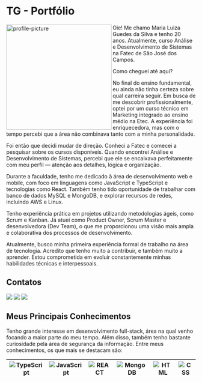 # TG - Portfólio

<img align="left" src="https://github.com/user-attachments/assets/0d607fb3-78a4-423d-98aa-1ec2ad0862f3" alt="profile-picture" width="280"/>


Oie! Me chamo Maria Luiza Guedes da Silva e tenho 20 anos. Atualmente, curso Análise e Desenvolvimento de Sistemas na Fatec de São José dos Campos.

Como cheguei até aqui? 

No final do ensino fundamental, eu ainda não tinha certeza sobre qual carreira seguir. Em busca de me descobrir profissionalmente, optei por um curso técnico em Marketing integrado ao ensino médio na Etec. A experiência foi enriquecedora, mas com o tempo percebi que a área não combinava tanto com a minha personalidade.

Foi então que decidi mudar de direção. Conheci a Fatec e comecei a pesquisar sobre os cursos disponíveis. Quando encontrei Análise e Desenvolvimento de Sistemas, percebi que ele se encaixava perfeitamente com meu perfil — atenção aos detalhes, lógica e organização.

Durante a faculdade, tenho me dedicado à área de desenvolvimento web e mobile, com foco em linguagens como JavaScript e TypeScript e tecnologias como React. Também tenho tido oportunidade de trabalhar com banco de dados MySQL e MongoDB, e explorar recursos de redes, incluindo AWS e Linux.

Tenho experiência prática em projetos utilizando metodologias ágeis, como Scrum e Kanban. Já atuei como Product Owner, Scrum Master e desenvolvedora (Dev Team), o que me proporcionou uma visão mais ampla e colaborativa dos processos de desenvolvimento.

Atualmente, busco minha primeira experiência formal de trabalho na área de tecnologia. Acredito que tenho muito a contribuir, e também muito a aprender. Estou comprometida em evoluir constantemente minhas habilidades técnicas e interpessoais.

## Contatos
  <a href = "https://github.com/mluizaguedes" target="_blank"><img src="https://img.shields.io/badge/github-%23121011.svg?style=for-the-badge&logo=github&logoColor=white" target="_blank"></a>
 <a href="https://www.linkedin.com/in/mluizaguedes/" target="_blank"><img src="https://img.shields.io/badge/-LinkedIn-%230077B5?style=for-the-badge&logo=linkedin&logoColor=white" target="_blank"></a> 
 <a href = "mailto:mluizaguedessilva@gmail.com"><img src="https://img.shields.io/badge/Gmail-D14836?style=for-the-badge&logo=gmail&logoColor=white"></a>
 
## Meus Principais Conhecimentos

Tenho grande interesse em desenvolvimento full-stack, área na qual venho focando a maior parte do meu tempo. Além disso, também tenho bastante curiosidade pela área de segurança da informação. Entre meus conhecimentos, os que mais se destacam são: 
 
| ![TypeScript](https://img.shields.io/badge/-TypeScript-0D1117?style=for-the-badge&logo=typescript) | ![JavaScript](https://img.shields.io/badge/-JavaScript-0D1117?style=for-the-badge&logo=javascript) | ![REACT](https://img.shields.io/badge/-React-0D1117?style=for-the-badge&logo=react) | ![MongoDB](https://img.shields.io/badge/-MongoDB-0D1117?style=for-the-badge&logo=mongodb) | ![HTML](https://img.shields.io/badge/-HTML-0D1117?style=for-the-badge&logo=html5) | ![CSS](https://img.shields.io/badge/-CSS-0D1117?style=for-the-badge&logo=css3) |
| --- | --- | --- | --- | --- | --- |
